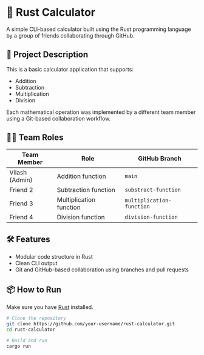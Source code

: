 # 🧮 Rust Calculator

A simple CLI-based calculator built using the Rust programming language by a group of friends collaborating through GitHub.

## 🚀 Project Description

This is a basic calculator application that supports:
- Addition
- Subtraction
- Multiplication
- Division

Each mathematical operation was implemented by a different team member using a Git-based collaboration workflow.

## 👨‍💻 Team Roles

| Team Member | Role | GitHub Branch |
|-------------|------|----------------|
| Vilash (Admin) | Addition function | `main` |
| Friend 2 | Subtraction function | `substract-function` |
| Friend 3 | Multiplication function | `multiplication-function` |
| Friend 4 | Division function | `division-function` |

## 🛠️ Features

- Modular code structure in Rust
- Clean CLI output
- Git and GitHub-based collaboration using branches and pull requests

## 📦 How to Run

Make sure you have [Rust](https://www.rust-lang.org/tools/install) installed.

```bash
# Clone the repository
git clone https://github.com/your-username/rust-calculator.git
cd rust-calculator

# Build and run
cargo run

